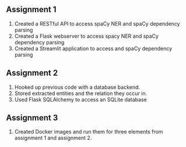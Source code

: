 ## Assignment 1

1. Created a RESTful API to access spaCy NER and spaCy dependency parsing
2. Created a Flask webserver to access spacy NER and spaCy dependency parsing
3. Created a Streamlit application to access and spaCy dependency parsing

## Assignment 2

1. Hooked up previous code with a database backend.
2. Stored extracted entities and the relation they occur in.
3. Used Flask SQLAlchemy to access an SQLite database

## Assignment 3

1. Created Docker images and run them for three elements from assignment 1 and assignment 2.